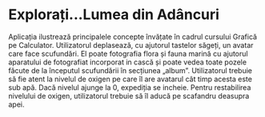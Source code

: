 # Explorați...Lumea din Adâncuri

Aplicația ilustrează principalele concepte învățate în cadrul cursului Grafică pe Calculator. Utilizatorul deplasează, cu ajutorul tastelor săgeți, un avatar care face scufundări. El poate fotografia flora și fauna marină cu ajutorul aparatului de fotografiat incorporat in cască și poate vedea toate pozele făcute de la începutul scufundării în secțiunea „album”. Utilizatorul trebuie să fie atent la nivelul de oxigen pe care îl are avatarul cât timp acesta este sub apă. Dacă nivelul ajunge la 0, expediția se incheie. Pentru restabilirea nivelului de oxigen, utilizatorul trebuie să îl aducă pe scafandru deasupra apei.
